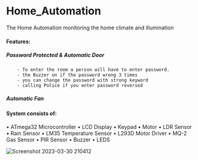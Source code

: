 # Home_Automation
The Home Automation monitoring the home climate and illumination 

 #### Features:
 ##### Password Protected & Automatic Door 
        - To enter the room a person will have to enter password.
        - the Buzzer on if the password wrong 3 times
        - you can change the password with strong keyword
        - calling Police if you enter password reversed
 ##### Automatic Fan
 
#### System consists of:
• ATmega32 Microcontroller
• LCD Display
• Keypad
• Motor
• LDR Sensor
• Rain Sensor
• LM35 Temperature Sensor
• L293D Motor Driver
• MQ-2 Gas Sensor
• PIR Sensor
• Buzzer
• LEDS


![Screenshot 2023-03-30 210412](https://user-images.githubusercontent.com/47139708/228968086-7f6830ac-f647-4cd9-920a-f5bd50bec44a.png)
